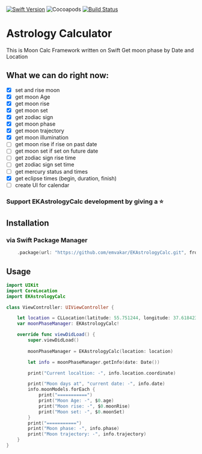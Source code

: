 [![Swift Version](https://img.shields.io/badge/Swift-5.2-green.svg)](https://swift.org) ![Cocoapods](https://img.shields.io/cocoapods/v/EKAstrologyCalc.svg) [![Build Status](https://travis-ci.com/emvakar/AstrologyCalc.svg?branch=master)](https://travis-ci.com/emvakar/EKAstrologyCalc)

# Astrology Calculator
This is Moon Calc Framework written on Swift
Get moon phase by Date and Location

## What we can do right now:

- [x] set and rise moon
- [x] get moon Age
- [x] get moon rise
- [x] get moon set
- [x] get zodiac sign
- [x] get moon phase
- [x] get moon trajectory
- [x] get moon illumination
- [ ] get moon rise if rise on past date
- [ ] get moon set if set on future date
- [ ] get zodiac sign rise time
- [ ] get zodiac sign set time
- [ ] get mercury status and times
- [x] get eclipse times (begin, duration, finish)
- [ ] create UI for calendar

### Support EKAstrologyCalc development by giving a ⭐️

## Installation

### via Swift Package Manager

```swift
    .package(url: "https://github.com/emvakar/EKAstrologyCalc.git", from: "1.0.4")
```

## Usage

```swift
import UIKit
import CoreLocation
import EKAstrologyCalc

class ViewController: UIViewController {

    let location = CLLocation(latitude: 55.751244, longitude: 37.618423) // Moscow
    var moonPhaseManager: EKAstrologyCalc!

    override func viewDidLoad() {
        super.viewDidLoad()
        
        moonPhaseManager = EKAstrologyCalc(location: location)

        let info = moonPhaseManager.getInfo(date: Date())

        print("Current localtion: -", info.location.coordinate)

        print("Moon days at", "current date: -", info.date)
        info.moonModels.forEach {
            print("===========")
            print("Moon Age: -", $0.age)
            print("Moon rise: -", $0.moonRise)
            print("Moon set: -", $0.moonSet)
        }
        print("===========")
        print("Moon phase: -", info.phase)
        print("Moon trajectory: -", info.trajectory)
    }
}
```
